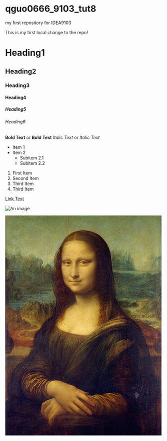 # qguo0666_9103_tut8
my first repository for IDEA9103

This is my first local change to the repo!

# Heading1
## Heading2
### Heading3
#### Heading4
##### Heading5
###### Heading6
**Bold Text** or __Bold Text__
*Italic Text* or _Italic Text_
- Item 1
- Item 2
  - Subitem 2.1
  - Subitem 2.2
1. First Item
2. Second Item
3. Third Item
4. Third Item

[Link Text](https://www.google.com)

![An image](https://placekitten.com/200/300)

![An image of MOna Lisa](readmeimages/Mona_Lisa_by_Leonardo_da_Vinci_500_x_700.jpg)